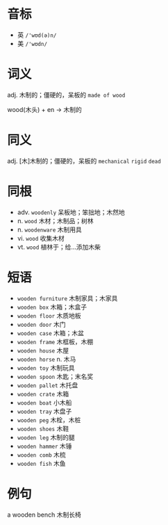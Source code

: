 # 音标

- 英 `/'wʊd(ə)n/`
- 美 `/'wʊdn/`

# 词义

adj. 木制的；僵硬的，呆板的
`made of wood`



wood(木头) + en → 木制的

# 同义

adj. [木]木制的；僵硬的，呆板的
`mechanical` `rigid` `dead`

# 同根

- adv. `woodenly` 呆板地；笨拙地；木然地
- n. `wood` 木材；木制品；树林
- n. `woodenware` 木制用具
- vi. `wood` 收集木材
- vt. `wood` 植林于；给…添加木柴

# 短语

- `wooden furniture` 木制家具；木家具
- `wooden box` 木箱；木盒子
- `wooden floor` 木质地板
- `wooden door` 木门
- `wooden case` 木箱；木盆
- `wooden frame` 木框板，木棚
- `wooden house` 木屋
- `wooden horse` n. 木马
- `wooden toy` 木制玩具
- `wooden spoon` 木匙；末名奖
- `wooden pallet` 木托盘
- `wooden crate` 木箱
- `wooden boat` 小木船
- `wooden tray` 木盘子
- `wooden peg` 木栓，木桩
- `wooden shoes` 木鞋
- `wooden leg` 木制的腿
- `wooden hammer` 木锤
- `wooden comb` 木梳
- `wooden fish` 木鱼

# 例句

a wooden bench
木制长椅


